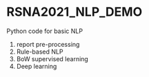 # RSNA2021_NLP_DEMO

Python code for basic NLP

1. report pre-processing
2. Rule-based NLP
3. BoW supervised learning
4. Deep learning
